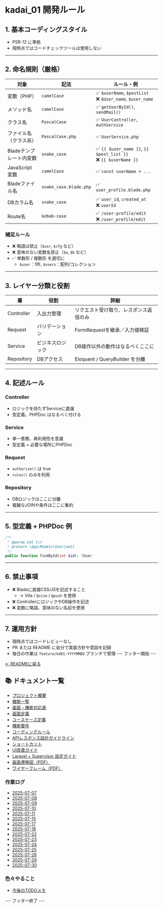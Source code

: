 

# kadai_01 開発ルール

## 1. 基本コーディングスタイル

- PSR-12 に準拠
- 現時点ではコードチェックツールは使用しない

---

## 2. 命名規則（厳格）

| 対象 | 記法 | ルール・例 |
|------|------|------------|
| 変数（PHP） | `camelCase` | ✅ `$userName`, `$postList`<br>❌ `$User_name`, `$user_name` |
| メソッド名 | `camelCase` | ✅ `getUserById()`, `sendMail()` |
| クラス名 | `PascalCase` | ✅ `UserController`, `AuthService` |
| ファイル名（クラス系） | `PascalCase.php` | ✅ `UserService.php` |
| Bladeテンプレート内変数 | `snake_case` | ✅ `{{ $user_name }}`, `{{ $post_list }}`<br>❌ `{{ $userName }}` |
| JavaScript変数 | `camelCase` | ✅ `const userName = ...` |
| Bladeファイル名 | `snake_case.blade.php` | ✅ `user_profile.blade.php` |
| DBカラム名 | `snake_case` | ✅ `user_id`, `created_at`<br>❌ `userId` |
| Route名 | `kebab-case` | ✅ `/user-profile/edit`<br>❌ `/user_profile/edit` |

### 補足ルール
- ❌ 略語は禁止（`$usr`, `$cfg` など）
- ❌ 意味のない変数名禁止（`$a`, `$b` など）
- ✅ 単数形 / 複数形 を適切に
  - `$user`：1件, `$users`：配列/コレクション

---

## 3. レイヤー分類と役割

| 層 | 役割 | 詳細 |
|------|------|------|
| Controller | 入出力管理 | リクエスト受け取り、レスポンス返信のみ |
| Request | バリデーション | FormRequestを継承／入力値検証 |
| Service | ビジネスロジック | DB操作以外の動作はなるべくここに |
| Repository | DBアクセス | Eloquent / QueryBuilder を分離 |

---

## 4. 記述ルール

### Controller
- ロジックを持たずServiceに委譲
- 型定義、PHPDoc はなるべく付ける

### Service
- 単一責務、再利用性を意識
- 型定義 + 必要な場所にPHPDoc

### Request
- `authorize()` は true
- `rules()` のみを利用

### Repository
- DBロジックはここに分離
- 複雑なJOINや条件はここに集約

---

## 5. 型定義 + PHPDoc 例

```php
/**
 * @param int $id
 * @return \App\Models\User|null
 */
public function findById(int $id): ?User
```

---

## 6. 禁止事項

- ❌ Bladeに直接CSS/JSを記述すること
  - → Vite / `@vite` / `@push` を使用
- ❌ ControllerにロジックやDB操作を記述
- ❌ 変数に略語、意味のない名前を使用

---

## 7. 運用方針

- 現時点ではコードレビューなし
- PR または README に自分で実装方針や意図を記録
- 毎日の作業は `feature/kd01-YYYYMMDD` ブランチで管理
--- フッター開始 ---

[← READMEに戻る](../README.md)

## 📚 ドキュメント一覧

- [プロジェクト概要](project-overview.md)
- [機能一覧](features.md)
- [画面・機能対応表](function_screen_map.md)
- [画面定義](screens.md)
- [ユースケース定義](usecase_reserve.md)
- [機能要件](functional_requirements.md)
- [コーディングルール](coding-rules.md)
- [APIレスポンス設計ガイドライン](api_response.md)
- [ショートカット](shortcuts.md)
- [UI改善ガイド](ui_improvement_guide.md)
- [Laravel + Supervisor 設定ガイド](supervisor.md)
- [画面遷移図（PDF）](画面遷移図.pdf)
- [ワイヤーフレーム（PDF）](ワイヤーフレーム.pdf)

### 作業ログ
- [2025-07-07](logs/2025-07-07.md)
- [2025-07-08](logs/2025-07-08.md)
- [2025-07-09](logs/2025-07-09.md)
- [2025-07-10](logs/2025-07-10.md)
- [2025-07-11](logs/2025-07-11.md)
- [2025-07-15](logs/2025-07-15.md)
- [2025-07-17](logs/2025-07-17.md)
- [2025-07-18](logs/2025-07-18.md)
- [2025-07-22](logs/2025-07-22.md)
- [2025-07-23](logs/2025-07-23.md)
- [2025-07-24](logs/2025-07-24.md)
- [2025-07-25](logs/2025-07-25.md)
- [2025-07-28](logs/2025-07-28.md)
- [2025-07-29](logs/2025-07-29.md)
- [2025-07-30](logs/2025-07-30.md)

### 色々やること
- [今後のTODOメモ](todo.md)

--- フッター終了 ---
